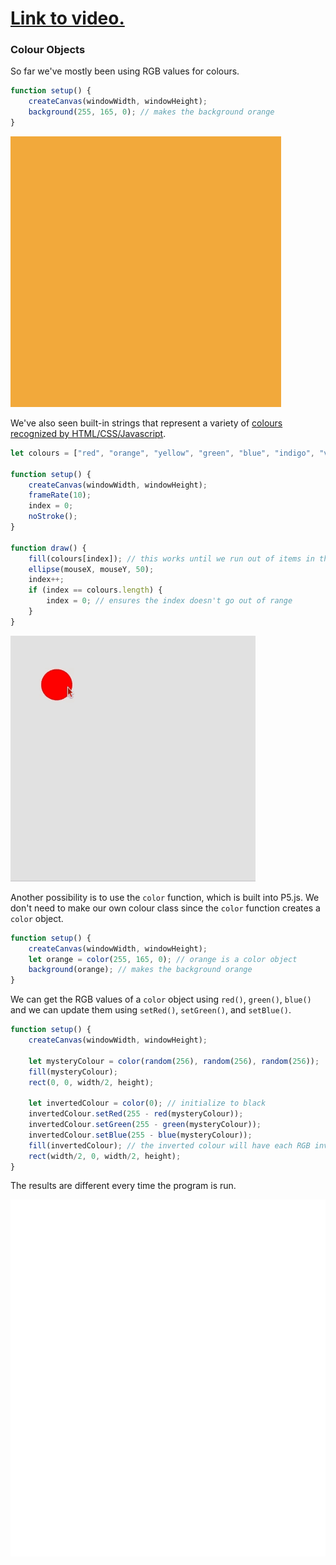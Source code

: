 # [Link to video.](https://www.youtube.com/watch?v=NFtO9Ffm8qU&list=PLVD25niNi0BkQvmH23k4rixyITzYUwRaS)

### Colour Objects

So far we've mostly been using RGB values for colours.

```javascript
function setup() {
    createCanvas(windowWidth, windowHeight);
    background(255, 165, 0); // makes the background orange
}
```

![](../../Images/background_orange_2.png)

We've also seen built-in strings that represent a variety of [colours recognized by HTML/CSS/Javascript](https://www.w3schools.com/colors/colors_names.asp). 

```js
let colours = ["red", "orange", "yellow", "green", "blue", "indigo", "violet"];

function setup() {
    createCanvas(windowWidth, windowHeight);
    frameRate(10);
    index = 0;
    noStroke();
}

function draw() {
    fill(colours[index]); // this works until we run out of items in the list
    ellipse(mouseX, mouseY, 50);
    index++;
    if (index == colours.length) {
        index = 0; // ensures the index doesn't go out of range
    }
}
```

![](../../Images/rainbow_circles.gif)

Another possibility is to use the `color` function, which is built into P5.js. We don't need to make our own colour class since the `color` function creates a `color` object.

```js
function setup() {
    createCanvas(windowWidth, windowHeight);
    let orange = color(255, 165, 0); // orange is a color object
    background(orange); // makes the background orange
}
```

We can get the RGB values of a `color` object using `red()`, `green()`, `blue()` and we can update them using `setRed()`, `setGreen()`, and `setBlue()`.

```js
function setup() {
    createCanvas(windowWidth, windowHeight);

    let mysteryColour = color(random(256), random(256), random(256)); 
    fill(mysteryColour);
    rect(0, 0, width/2, height);
  
    let invertedColour = color(0); // initialize to black
    invertedColour.setRed(255 - red(mysteryColour));
    invertedColour.setGreen(255 - green(mysteryColour));
    invertedColour.setBlue(255 - blue(mysteryColour));
    fill(invertedColour); // the inverted colour will have each RGB inverted from the mystery colour
    rect(width/2, 0, width/2, height);
}
```

The results are different every time the program is run.

![](../../Images/inverted_colours.gif)
